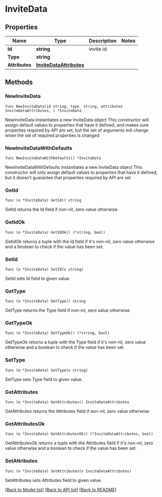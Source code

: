 # InviteData

## Properties

Name | Type | Description | Notes
------------ | ------------- | ------------- | -------------
**Id** | **string** | invite id | 
**Type** | **string** |  | 
**Attributes** | [**InviteDataAttributes**](InviteDataAttributes.md) |  | 

## Methods

### NewInviteData

`func NewInviteData(id string, type_ string, attributes InviteDataAttributes, ) *InviteData`

NewInviteData instantiates a new InviteData object
This constructor will assign default values to properties that have it defined,
and makes sure properties required by API are set, but the set of arguments
will change when the set of required properties is changed

### NewInviteDataWithDefaults

`func NewInviteDataWithDefaults() *InviteData`

NewInviteDataWithDefaults instantiates a new InviteData object
This constructor will only assign default values to properties that have it defined,
but it doesn't guarantee that properties required by API are set

### GetId

`func (o *InviteData) GetId() string`

GetId returns the Id field if non-nil, zero value otherwise.

### GetIdOk

`func (o *InviteData) GetIdOk() (*string, bool)`

GetIdOk returns a tuple with the Id field if it's non-nil, zero value otherwise
and a boolean to check if the value has been set.

### SetId

`func (o *InviteData) SetId(v string)`

SetId sets Id field to given value.


### GetType

`func (o *InviteData) GetType() string`

GetType returns the Type field if non-nil, zero value otherwise.

### GetTypeOk

`func (o *InviteData) GetTypeOk() (*string, bool)`

GetTypeOk returns a tuple with the Type field if it's non-nil, zero value otherwise
and a boolean to check if the value has been set.

### SetType

`func (o *InviteData) SetType(v string)`

SetType sets Type field to given value.


### GetAttributes

`func (o *InviteData) GetAttributes() InviteDataAttributes`

GetAttributes returns the Attributes field if non-nil, zero value otherwise.

### GetAttributesOk

`func (o *InviteData) GetAttributesOk() (*InviteDataAttributes, bool)`

GetAttributesOk returns a tuple with the Attributes field if it's non-nil, zero value otherwise
and a boolean to check if the value has been set.

### SetAttributes

`func (o *InviteData) SetAttributes(v InviteDataAttributes)`

SetAttributes sets Attributes field to given value.



[[Back to Model list]](../README.md#documentation-for-models) [[Back to API list]](../README.md#documentation-for-api-endpoints) [[Back to README]](../README.md)


